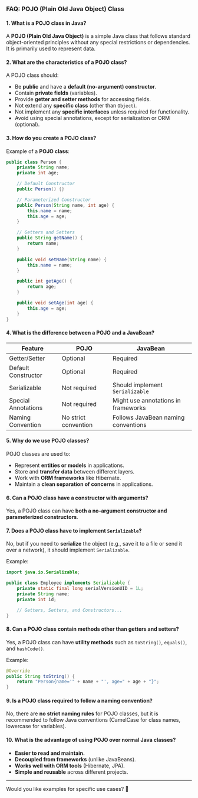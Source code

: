 ### **FAQ: POJO (Plain Old Java Object) Class**  

#### **1. What is a POJO class in Java?**  
A **POJO (Plain Old Java Object)** is a simple Java class that follows standard object-oriented principles without any special restrictions or dependencies. It is primarily used to represent data.

#### **2. What are the characteristics of a POJO class?**  
A POJO class should:  
- Be **public** and have a **default (no-argument) constructor**.  
- Contain **private fields** (variables).  
- Provide **getter and setter methods** for accessing fields.  
- Not extend any **specific class** (other than `Object`).  
- Not implement any **specific interfaces** unless required for functionality.  
- Avoid using special annotations, except for serialization or ORM (optional).  

#### **3. How do you create a POJO class?**  
Example of a **POJO class**:
```java
public class Person {
    private String name;
    private int age;

    // Default Constructor
    public Person() {}

    // Parameterized Constructor
    public Person(String name, int age) {
        this.name = name;
        this.age = age;
    }

    // Getters and Setters
    public String getName() {
        return name;
    }

    public void setName(String name) {
        this.name = name;
    }

    public int getAge() {
        return age;
    }

    public void setAge(int age) {
        this.age = age;
    }
}
```

#### **4. What is the difference between a POJO and a JavaBean?**  
| Feature      | POJO | JavaBean |
|-------------|------|----------|
| Getter/Setter | Optional | Required |
| Default Constructor | Optional | Required |
| Serializable | Not required | Should implement `Serializable` |
| Special Annotations | Not required | Might use annotations in frameworks |
| Naming Convention | No strict convention | Follows JavaBean naming conventions |

#### **5. Why do we use POJO classes?**  
POJO classes are used to:  
- Represent **entities or models** in applications.  
- Store and **transfer data** between different layers.  
- Work with **ORM frameworks** like Hibernate.  
- Maintain a **clean separation of concerns** in applications.

#### **6. Can a POJO class have a constructor with arguments?**  
Yes, a POJO class can have **both a no-argument constructor and parameterized constructors**.

#### **7. Does a POJO class have to implement `Serializable`?**  
No, but if you need to **serialize** the object (e.g., save it to a file or send it over a network), it should implement `Serializable`.

Example:
```java
import java.io.Serializable;

public class Employee implements Serializable {
    private static final long serialVersionUID = 1L;
    private String name;
    private int id;

    // Getters, Setters, and Constructors...
}
```

#### **8. Can a POJO class contain methods other than getters and setters?**  
Yes, a POJO class can have **utility methods** such as `toString()`, `equals()`, and `hashCode()`.  

Example:
```java
@Override
public String toString() {
    return "Person{name='" + name + "', age=" + age + "}";
}
```

#### **9. Is a POJO class required to follow a naming convention?**  
No, there are **no strict naming rules** for POJO classes, but it is recommended to follow Java conventions (CamelCase for class names, lowercase for variables).

#### **10. What is the advantage of using POJO over normal Java classes?**  
- **Easier to read and maintain.**  
- **Decoupled from frameworks** (unlike JavaBeans).  
- **Works well with ORM tools** (Hibernate, JPA).  
- **Simple and reusable** across different projects.

---

Would you like examples for specific use cases? 🚀
